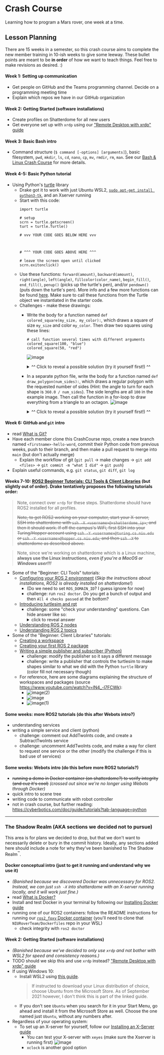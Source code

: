 # Crash Course
Learning how to program a Mars rover, one week at a time.

## Lesson Planning
There are 15 weeks in a semester, so this crash course aims to complete the new member training in 10-ish weeks to give some leeway. These bullet points are meant to be **in order** of how we want to teach things. Feel free to make revisions as desired. :)

#### Week 1: Setting up communication
* Get people on GitHub and the Teams programming channel. Decide on a programming meeting time
* Explain which repos we have in our GitHub organization

#### Week 2: Getting Started (software installations)
* Create profiles on Shatterdome for all new users
* Get everyone set up with `xrdp` using our ["Remote Desktop with xrdp" guide](https://github.com/NIURoverTeam/Docs/blob/main/Guides/Remote-Desktop-with-xrdp.md)

#### Week 3: Basic Bash intro
* Command structure (`$ command [-options] [arguments]`), basic filesystem, `pwd`, `mkdir`, `ls`, `cd`, `nano`, `cp`, `mv`, `rmdir`, `rm`, `man`. See our [Bash & Linux Crash Course](https://github.com/NIURoverTeam/Docs/blob/main/legacy/Bash-%26-Linux-Crash-Course.md) for more details.

#### Week 4-5: Basic Python tutorial
* Using Python's [turtle](https://www.geeksforgeeks.org/turtle-programming-python/) library
  * Drake got it to work with just Ubuntu WSL2, [`sudo apt-get install python3-tk`](https://stackoverflow.com/questions/25905540/importerror-no-module-named-tkinter), and an Xserver running
  * Start with this code:
    ```python3
    import turtle
    
    # setup 
    scrn = turtle.getscreen()
    turt = turtle.Turtle()
    
    # vvv YOUR CODE GOES BELOW HERE vvv
    
    
    
    # ^^^ YOUR CODE GOES ABOVE HERE ^^^
    
    # leave the screen open until clicked
    scrn.exitonclick()
    ```
  * Use these functions: `forward(amount)`, `backward(amount)`, `right(angle)`, `left(angle)`, `fillcolor(color_name)`, `begin_fill()`, `end_fill()`, `penup()` (picks up the turtle's pen), and/or `pendown()` (puts down the turtle's pen). More info and a few more functions can be found [here](https://www.geeksforgeeks.org/turtle-programming-python/). Make sure to call these functions from the Turtle object we instantiated in the starter code.
  * Challenges - make these drawings: 
    * Write the body for a function named `def colored_square(my_size, my_color):`, which draws a square of size `my_size` and color `my_color`. Then draw two squares using these lines:
      ```python3      
      # call function several times with different arguments
      colored_square(100, "blue")
      colored_square(50, "red")
      ```
      ![image](https://user-images.githubusercontent.com/19244666/134120816-6d271240-6c1d-48e9-90f5-5f1ad68cc2ab.png)
      <details>
        <summary>^^ Click to reveal a possible solution (try it yourself first!) ^^</summary>

        ```python3
        import turtle
        
        # setup
        scrn = turtle.getscreen()
        turt = turtle.Turtle()
        
        # define function to draw colored square
        def colored_square(my_size, my_color):
            turt.fillcolor(my_color)
            
            turt.begin_fill()
            for i in range(4):
                turt.forward(my_size)
                turt.left(90)
            turt.end_fill()
        
        # call function several times with different arguments
        colored_square(100, "blue")
        colored_square(50, "red")
        
        # leave the screen open until clicked
        scrn.exitonclick()
        ```
      </details>
  
    * In a separate python file, write the body for a function named `def draw_polygon(num_sides):`, which draws a regular polygon with the requested number of sides (Hint: the angle to turn for each shape is `360.0 / num_sides`). The side lengths are all `100` in the example image. Then call the function in a for-loop to draw everything from a triangle to an octagon.  ![image](https://user-images.githubusercontent.com/19244666/134121224-e38e87bd-df20-49e3-b7f5-9b32bb7d8dc8.png)
      <details>
        <summary>^^ Click to reveal a possible solution (try it yourself first!) ^^</summary>

        ```python3
        import turtle
        
        # setup
        scrn = turtle.getscreen()
        turt = turtle.Turtle()
        
        # define function to draw polygon with some number of sides
        def draw_polygon(num_sides):
            turn_angle = 360.0 / num_sides
            for side in range(num_sides):
                turt.forward(100)
                turt.left(turn_angle)
        
        # draw polygons with the same starting point
        for num_sides in range(3, 9):
            draw_polygon(num_sides)
        
        # leave the screen open until clicked
        scrn.exitonclick()
      </details>

#### Week 6: GitHub and `git` intro
* read [What is Git?](https://dev.to/javascriptcoff1/what-is-git-4pmh)
* Have each member clone this CrashCourse repo, create a new branch named `<firstname>-hello-word`, commit their Python code from previous weeks, push to their branch, and then make a pull request to merge into `main` (but don't actually merge)
  * Explain the workflow of git (`git pull` -> make changes -> `git add <files>` -> `git commit -m "what I did"` -> `git push`)
* Explain useful commands, e.g. `git status`, `git diff`, `git log`

#### Weeks 7-10: [ROS2 Beginner Tutorials: CLI Tools & Client Libraries](https://docs.ros.org/en/foxy/Tutorials.html) (but slightly out of order). Drake tentatively proposes the following tutorials order:
> Note, connect over `xrdp` for these steps. Shatterdome should have ROS2 installed for all profiles.
>
> ~~Note, to get ROS2 working on your computer, start your X-server, SSH into shatterdome with `ssh -X <username>@<shatterdome_ip>`, and then it should work. If off the campus's WiFi, first SSH into your Turing/Hopper account using `ssh -Y <username>@turing.cs.niu.edu` or `ssh -Y <username>@hopper.cs.niu.edu`, and then `ssh -X` to shatterdome as described above.~~

> Note, since we're working on shatterdome which is a Linux machine, **always use the Linux instructions, _even if you're a MacOS or Windows user!!!_**
* Some of the "Beginner: CLI Tools" tutorials:
  * [Configuring your ROS 2 environment](https://docs.ros.org/en/foxy/Tutorials/Configuring-ROS2-Environment.html) (*Skip the instructions about installations, ROS2 is already installed on shatterdome!*)
    * (Do we need to set `ROS_DOMAIN_ID`? I guess ignore for now)
    * challenge: run `ros2 doctor`. Do you get a bunch of output and then `All 4 checks passed` at the bottom?
  * [Introducing turtlesim and rqt](https://docs.ros.org/en/foxy/Tutorials/Turtlesim/Introducing-Turtlesim.html)
    * challenge: some "check your understanding" questions. Can hide answer like so:
      <details>
        <summary>click to reveal answer</summary>
        hello world
      </details>
  * [Understanding ROS 2 nodes](https://docs.ros.org/en/foxy/Tutorials/Understanding-ROS2-Nodes.html)
  * [Understanding ROS 2 topics](https://docs.ros.org/en/foxy/Tutorials/Topics/Understanding-ROS2-Topics.html)
* Some of the "Beginner: Client Libraries" tutorials:
  * [Creating a workspace](https://docs.ros.org/en/foxy/Tutorials/Workspace/Creating-A-Workspace.html)
  * [Creating your first ROS 2 package](https://docs.ros.org/en/foxy/Tutorials/Creating-Your-First-ROS2-Package.html)
  * [Writing a simple publisher and subscriber (Python)](https://docs.ros.org/en/foxy/Tutorials/Writing-A-Simple-Py-Publisher-And-Subscriber.html)
    * challenge: modify the publisher so it says a different message
    * challenge: write a publisher that controls the turtlesim to make shapes similar to what we did with the Python `turtle` library (color fill not necessary though)
  * For reference, here are some diagrams explaining the structure of workspaces and packages (source https://www.youtube.com/watch?v=lN4_-l7FCWk): 
    * ![image(2)](https://user-images.githubusercontent.com/19244666/139920787-da3573bf-473b-43cc-bd36-5f700bbf8901.png)
    * ![image](https://user-images.githubusercontent.com/19244666/139920838-9169ce76-88db-432b-ba66-30534ca31249.png)
    * ![image(1)](https://user-images.githubusercontent.com/19244666/139920851-44951ea4-34d1-45b5-ae7f-32831befb34a.png)

#### Some weeks: more ROS2 tutorials (do this after Webots intro?)
* understanding services
* writing a simple service and client (python)
  * challenge: comment out AddTwoInts code, and create a SubtractTwoInts service
  * challenge: uncomment AddTwoInts code, and make a way for client to request one service or the other (modify the challenge if this is bad use of services)

#### Some weeks: Webots intro (do this before more ROS2 tutorials?)
* ~~running a demo in Docker container (on shatterdome?) to verify integrity (and cuz it's cool)~~ _(crossed out since we're no longer using Webots through Docker)_
* quick intro to scene tree
* writing code to communicate with robot controller
* not in crash course, but further reading: https://cyberbotics.com/doc/guide/tutorials?tab-language=python

---

### The Shadow Realm (AKA sections we decided not to pursue)
This area is for plans we decided to drop, but that we don't want to necessarily delete or bury in the commit history. Ideally, any sections added here should include a note for why they've been banished to The Shadow Realm<sup>:tm:</sup>.

#### Docker conceptual intro (just to get it running and understand why we use it)
* _(Banished because we discovered Docker was unnecessary for ROS2. Instead, we can just `ssh -X` into shatterdome with an X-server running locally, and it will work just fine.)_
* read [What is Docker?](https://dev.to/javascriptcoff1/what-is-docker-3be2)
* Install and test Docker in your terminal by following our [Installing Docker guide](https://github.com/NIURoverTeam/Docs/blob/main/Guides/Installing-Docker.md)
* running one of our ROS2 containers: follow the README instructions for running our [`ros2_foxy` Docker container](https://github.com/NIURoverTeam/Dockerfiles/tree/master/ros2_foxy) (you'll need to clone that `NIURoverTeam/Dockerfiles` repo in your WSL)
  * check integrity with `ros2 doctor`

#### Week 2: Getting Started (software installations)
* _(Banished because we've decided to only use `xrdp` and not bother with WSL2 for speed and consistency reasons.)_
* TODO should we skip this and use `xrdp` instead? ["Remote Desktop with xrdp" guide](https://github.com/NIURoverTeam/Docs/blob/main/Guides/Remote-Desktop-with-xrdp.md)
* If using Windows 10:
  * Install WSL2 using [this guide](https://docs.microsoft.com/en-us/windows/wsl/install-win10#manual-installation-steps).
    > If instructed to download your Linux distribution of choice, choose Ubuntu from the Microsoft Store. As of September 2021 however, I don't think this is part of the linked guide.
  * If you don't see `Ubuntu` when you search for it in your Start Menu, go ahead and install it from the Microsoft Store as well. Choose the one named just `Ubuntu`, without any numbers after.
* Regardless of your operating system:
  * To set up an X-server for yourself, follow our [Installing an X-Server guide](https://github.com/NIURoverTeam/Docs/blob/main/Guides/Installing-an-X-Server.md) 
    * You can test your X-server with `xeyes` (make sure the Xserver is running first) ![image](https://user-images.githubusercontent.com/19244666/118378411-57a53280-b599-11eb-8840-1f77d6dd8646.png)
    * `xclock` is another good option
